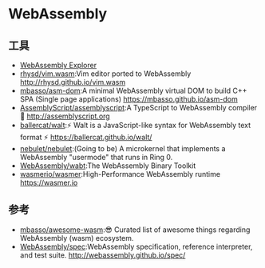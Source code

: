 # WebAssembly


## 工具

* [WebAssembly Explorer](https://mbebenita.github.io/WasmExplorer/)
* [rhysd/vim.wasm](https://github.com/rhysd/vim.wasm):Vim editor ported to WebAssembly http://rhysd.github.io/vim.wasm
* [mbasso/asm-dom](https://github.com/mbasso/asm-dom):A minimal WebAssembly virtual DOM to build C++ SPA (Single page applications) https://mbasso.github.io/asm-dom
* [AssemblyScript/assemblyscript](https://github.com/AssemblyScript/assemblyscript):A TypeScript to WebAssembly compiler 🚀 http://assemblyscript.org
* [ballercat/walt](https://github.com/ballercat/walt):⚡️ Walt is a JavaScript-like syntax for WebAssembly text format ⚡️ https://ballercat.github.io/walt/
* [nebulet/nebulet](https://github.com/nebulet/nebulet):(Going to be) A microkernel that implements a WebAssembly "usermode" that runs in Ring 0.
* [WebAssembly/wabt](https://github.com/WebAssembly/wabt):The WebAssembly Binary Toolkit
* [wasmerio/wasmer](https://github.com/wasmerio/wasmer):High-Performance WebAssembly runtime https://wasmer.io

## 参考

* [mbasso/awesome-wasm](https://github.com/mbasso/awesome-wasm):😎 Curated list of awesome things regarding WebAssembly (wasm) ecosystem.
* [WebAssembly/spec](https://github.com/WebAssembly/spec):WebAssembly specification, reference interpreter, and test suite. http://webassembly.github.io/spec/
